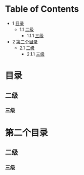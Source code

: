 # Table of Contents

* 1 [目录](#目录)
  * 1.1 [二级](#二级)
    * 1.1.1 [三级](#三级)
* 2 [第二个目录](#第二个目录)
  * 2.1 [二级](#二级-1)
    * 2.1.1 [三级](#三级-1)


# 目录
## 二级
### 三级
# 第二个目录
## 二级
### 三级
